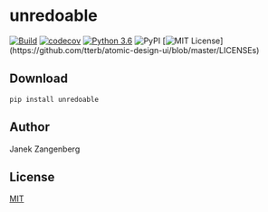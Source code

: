 # __unredoable__

[![Build](https://github.com/w2sv/unredoable/actions/workflows/build.yaml/badge.svg)](https://github.com/w2sv/unredoable/actions/workflows/build.yaml)
[![codecov](https://codecov.io/gh/w2sv/unredoable/branch/master/graph/badge.svg?token=9EESND69PG)](https://codecov.io/gh/w2sv/unredoable)
[![Python 3.6](https://img.shields.io/badge/python-3.6-blue.svg)](https://www.python.org/downloads/release/python-360/)
![PyPI](https://img.shields.io/pypi/v/unredoable)
[![MIT License](https://img.shields.io/apm/l/atomic-design-ui.svg?)](https://github.com/tterb/atomic-design-ui/blob/master/LICENSEs)

## Download
```
pip install unredoable
```

## Author
Janek Zangenberg

## License
[MIT](LICENSE)
